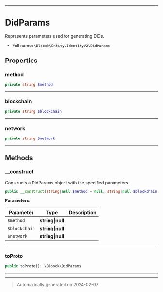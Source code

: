 ***

# DidParams

Represents parameters used for generating DIDs.



* Full name: `\Bloock\Entity\IdentityV2\DidParams`



## Properties


### method



```php
private string $method
```






***

### blockchain



```php
private string $blockchain
```






***

### network



```php
private string $network
```






***

## Methods


### __construct

Constructs a DidParams object with the specified parameters.

```php
public __construct(string|null $method = null, string|null $blockchain = null, string|null $network = null): mixed
```








**Parameters:**

| Parameter | Type | Description |
|-----------|------|-------------|
| `$method` | **string&#124;null** |  |
| `$blockchain` | **string&#124;null** |  |
| `$network` | **string&#124;null** |  |





***

### toProto



```php
public toProto(): \Bloock\DidParams
```












***


***
> Automatically generated on 2024-02-07
